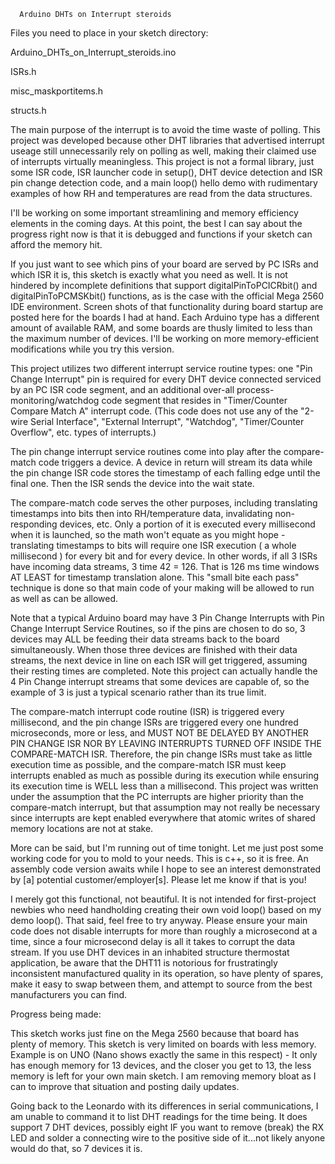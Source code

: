       Arduino DHTs on Interrupt steroids
Files you need to place in your sketch directory:

Arduino_DHTs_on_Interrupt_steroids.ino

ISRs.h

misc_maskportitems.h

structs.h

The main purpose of the interrupt is to avoid the time waste of polling.  This project was developed because other DHT libraries that advertised interrupt useage still unnecessarily rely on polling as well, making their claimed use of interrupts virtually meaningless.  This project is not a formal library, just some ISR code, ISR launcher code in setup(), DHT device detection and ISR pin change detection code, and a main loop() hello demo with rudimentary examples of how RH and temperatures are read from the data structures.  

I'll be working on some important streamlining and memory efficiency elements in the coming days.  At this point, the best I can say about the progress right now is that it is debugged and functions if your sketch can afford the memory hit.  

If you just want to see which pins of your board are served by PC ISRs and which ISR it is, this sketch is exactly what you need as well.  It is not hindered by incomplete definitions that support digitalPinToPCICRbit() and digitalPinToPCMSKbit() functions, as is the case with the official Mega 2560 IDE environment.  Screen shots of that functionality during board startup are posted here for the boards I had at hand.  Each Arduino type has a different amount of available RAM, and some boards are thusly limited to less than the maximum number of devices. I'll be working on more memory-efficient modifications while you try this version.

This project utilizes two different interrupt service routine types:  one "Pin Change Interrupt" pin is required for every DHT device connected serviced by an PC ISR code segment, and an additional over-all process-monitoring/watchdog code segment that resides in "Timer/Counter Compare Match A" interrupt code. (This code does not use any of the "2-wire Serial Interface", "External Interrupt", "Watchdog", "Timer/Counter Overflow", etc. types of interrupts.)

The pin change interrupt service routines come into play after the compare-match code triggers a device.  A device in return will stream its data while the pin change ISR code stores the timestamp of each falling edge until the final one.  Then the ISR sends the device into the wait state.

The compare-match code serves the other purposes, including translating timestamps into bits then into RH/temperature data, invalidating non-responding devices, etc.  Only a portion of it is executed every millisecond when it is launched, so the math won't equate as you might hope - translating timestamps to bits will require one ISR execution ( a whole millisecond ) for every bit and for every device.  In other words, if all 3 ISRs have incoming data streams, 3 time 42 = 126.  That is 126 ms time windows AT LEAST for timestamp translation alone.   This "small bite each pass" technique is done so that main code of your making will be allowed to run as well as can be allowed.

Note that a typical Arduino board may have 3 Pin Change Interrupts with Pin Change Interrupt Service Routines, so if the pins are chosen to do so, 3 devices may ALL be feeding their data streams back to the board simultaneously.  When those three devices are finished with their data streams, the next device in line on each ISR will get triggered, assuming their resting times are completed.  Note this project can actually handle the 4 Pin Change interrupt streams that some devices are capable of, so the example of 3 is just a typical scenario rather than its true limit.

The compare-match interrupt code routine (ISR) is triggered every millisecond, and the pin change ISRs are triggered every one hundred microseconds, more or less, and MUST NOT BE DELAYED BY ANOTHER PIN CHANGE ISR NOR BY LEAVING INTERRUPTS TURNED OFF INSIDE THE COMPARE-MATCH ISR.  Therefore, the pin change ISRs must take as little execution time as possible, and the compare-match ISR must keep interrupts enabled as much as possible during its execution while ensuring its execution time is WELL less than a millisecond.  This project was written under the assumption that the PC interrupts are higher priority than the compare-match interrupt, but that assumption may not really be necessary since interrupts are kept enabled everywhere that atomic writes of shared memory locations are not at stake.

More can be said, but I'm running out of time tonight.  Let me just post some working code for you to mold to your needs.  This is c++, so it is free.  An assembly code version awaits while I hope to see an interest demonstrated by [a] potential customer/employer[s].  Please let me know if that is you!

I merely got this functional, not beautiful.  It is not intended for first-project newbies who need handholding creating their own void loop() based on my demo loop().  That said, feel free to try anyway.  Please ensure your main code does not disable interrupts for more than roughly a microsecond at a time, since a four microsecond delay is all it takes to corrupt the data stream.  If you use DHT devices in an inhabited structure thermostat application, be aware that the DHT11 is notorious for frustratingly inconsistent manufactured quality in its operation, so have plenty of spares, make it easy to swap between them, and attempt to source from the best manufacturers you can find.


Progress being made: 

This sketch works just fine on the Mega 2560 because that board has plenty of memory.  This sketch is very limited on boards with less memory.  Example is on UNO (Nano shows exactly the same in this respect) - It only has enough memory for 13 devices, and the closer you get to 13, the less memory is left for your own main sketch.  I am removing memory bloat as I can to improve that situation and posting daily updates.  

Going back to the Leonardo with its differences in serial communications, I am unable to command it to list DHT readings for the time being.  It does support 7 DHT devices, possibly eight IF you want to remove (break) the RX LED and solder a connecting wire to the positive side of it...not likely anyone would do that, so 7 devices it is.
